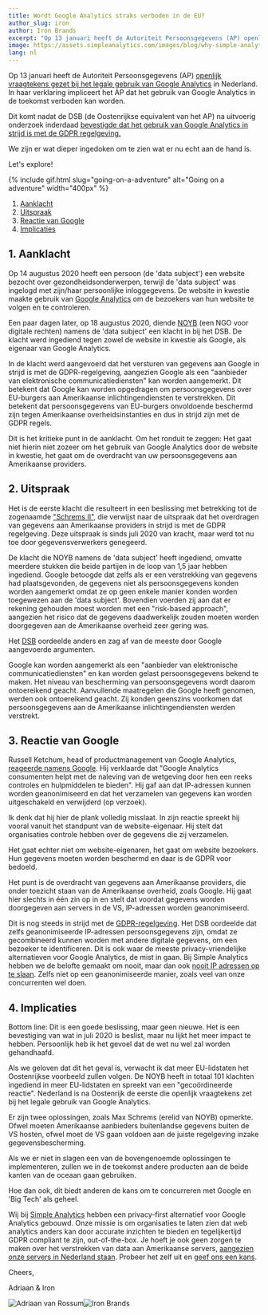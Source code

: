 ```yaml
---
title: Wordt Google Analytics straks verboden in de EU?
author_slug: iron
author: Iron Brands
excerpt: "Op 13 januari heeft de Autoriteit Persoonsgegevens (AP) openlijk vraagtekens gezet bij het legale gebruik van Google Analytics in Nederland. In haar verklaring impliceerde het AP dat het gebruik van Google Analytics in de toekomst verboden kan worden. In dit artikel gaan we hier dieper op in."
image: https://assets.simpleanalytics.com/images/blog/why-simple-analytics-is-a-great-alternative-to-google-analytics/ga-vs-sa.png
lang: nl
---
```


Op 13 januari heeft de Autoriteit Persoonsgegevens (AP) [openlijk vraagtekens gezet bij het legale gebruik van Google Analytics](https://autoriteitpersoonsgegevens.nl/nl/onderwerpen/internet-telefoon-tv-en-post/cookies#hoe-kan-ik-bij-google-analytics-de-privacy-van-mijn-websitebezoekers-beschermen-4898) in Nederland. In haar verklaring impliceert het AP dat het gebruik van Google Analytics in de toekomst verboden kan worden.

Dit komt nadat de DSB (de Oostenrijkse equivalent van het AP) na uitvoerig onderzoek inderdaad [bevestigde dat het gebruik van Google Analytics in strijd is met de GDPR regelgeving. ](https://noyb.eu/en/austrian-dsb-eu-us-data-transfers-google-analytics-illegal)

We zijn er wat dieper ingedoken om te zien wat er nu echt aan de hand is.

Let's explore!

{% include gif.html slug="going-on-a-adventure" alt="Going on a adventure" width="400px" %}

1.  [Aanklacht](#1-aanklacht)
2.  [Uitspraak](#2-uitspraak)
3.  [Reactie van Google](#3-reactie-van-google)
4.  [Implicaties](#4-implicaties)

## 1. Aanklacht

Op 14 augustus 2020 heeft een persoon (de 'data subject') een website bezocht over gezondheidsonderwerpen, terwijl de 'data subject' was ingelogd met zijn/haar persoonlijke inloggegevens. De website in kwestie maakte gebruik van [Google Analytics](https://analytics.google.com/analytics/web/) om de bezoekers van hun website te volgen en te controleren.

Een paar dagen later, op 18 augustus 2020, diende [NOYB](https://noyb.eu/en) (een NGO voor digitale rechten) namens de 'data subject' een klacht in bij het DSB. De klacht werd ingediend tegen zowel de website in kwestie als Google, als eigenaar van Google Analytics.

In de klacht werd aangevoerd dat het versturen van gegevens aan Google in strijd is met de GDPR-regelgeving, aangezien Google als een "aanbieder van elektronische communicatiediensten" kan worden aangemerkt. Dit betekent dat Google kan worden opgedragen om persoonsgegevens over EU-burgers aan Amerikaanse inlichtingendiensten te verstrekken. Dit betekent dat persoonsgegevens van EU-burgers onvoldoende beschermd zijn tegen Amerikaanse overheidsinstanties en dus in strijd zijn met de GDPR regels.

Dit is het kritieke punt in de aanklacht. Om het ronduit te zeggen: Het gaat niet hierin niet zozeer om het gebruik van Google Analytics door de website in kwestie, het gaat om de overdracht van uw persoonsgegevens aan Amerikaanse providers.

## 2. Uitspraak

Het is de eerste klacht die resulteert in een beslissing met betrekking tot de zogenaamde ["Schrems II"](https://iapp.org/news/a/the-schrems-ii-decision-eu-us-data-transfers-in-question/), die verwijst naar de uitspraak dat het overdragen van gegevens aan Amerikaanse providers in strijd is met de GDPR regelgeving. Deze uitspraak is sinds juli 2020 van kracht, maar werd tot nu toe door gegevensverwerkers genegeerd.

De klacht die NOYB namens de 'data subject' heeft ingediend, omvatte meerdere stukken die beide partijen in de loop van 1,5 jaar hebben ingediend. Google betoogde dat zelfs als er een verstrekking van gegevens had plaatsgevonden, de gegevens niet als persoonsgegevens konden worden aangemerkt omdat ze op geen enkele manier konden worden toegewezen aan de 'data subject'. Bovendien voerden zij aan dat er rekening gehouden moest worden met een "risk-based approach", aangezien het risico dat de gegevens daadwerkelijk zouden moeten worden doorgegeven aan de Amerikaanse overheid zeer gering was.

Het [DSB](https://www.data-protection-authority.gv.at/) oordeelde anders en zag af van de meeste door Google aangevoerde argumenten.

Google kan worden aangemerkt als een "aanbieder van elektronische communicatiediensten" en kan worden gelast persoonsgegevens bekend te maken. Het niveau van bescherming van persoonsgegevens wordt daarom ontoereikend geacht. Aanvullende maatregelen die Google heeft genomen, werden ook ontoereikend geacht. Zij konden geenszins voorkomen dat persoonsgegevens aan de Amerikaanse inlichtingendiensten werden verstrekt.

## 3. Reactie van Google

Russell Ketchum, head of productmanagement van Google Analytics, [reageerde namens Google](https://blog.google/around-the-globe/google-europe/google-analytics-facts/). Hij verklaarde dat "Google Analytics consumenten helpt met de naleving van de wetgeving door hen een reeks controles en hulpmiddelen te bieden". Hij gaf aan dat IP-adressen kunnen worden geanonimiseerd en dat het verzamelen van gegevens kan worden uitgeschakeld en verwijderd (op verzoek).

Ik denk dat hij hier de plank volledig misslaat. In zijn reactie spreekt hij vooral vanuit het standpunt van de website-eigenaar. Hij stelt dat organisaties controle hebben over de gegevens die zij verzamelen.

Het gaat echter niet om website-eigenaren, het gaat om website bezoekers. Hun gegevens moeten worden beschermd en daar is de GDPR voor bedoeld.

Het punt is de overdracht van gegevens aan Amerikaanse providers, die onder toezicht staan van de Amerikaanse overheid, zoals Google. Hij gaat hier slechts in één zin op in en stelt dat voordat gegevens worden doorgegeven aan servers in de VS, IP-adressen worden geanonimiseerd.

Dit is nog steeds in strijd met de [GDPR-regelgeving](https://lawspeed.com/gdpr-transfers-of-data-to-the-united-states/). Het DSB oordeelde dat zelfs geanonimiseerde IP-adressen persoonsgegevens zijn, omdat ze gecombineerd kunnen worden met andere digitale gegevens, om een bezoeker te identificeren. Dit is ook waar de meeste privacy-vriendelijke alternatieven voor Google Analytics, de mist in gaan. Bij Simple Analytics hebben we de belofte gemaakt om nooit, maar dan ook [nooit IP adressen op te slaan](https://docs.simpleanalytics.com/what-we-collect). Zelfs niet op een geanonimiseerde manier, zoals veel van onze concurrenten wel doen.

## 4. Implicaties

Bottom line: Dit is een goede beslissing, maar geen nieuwe. Het is een bevestiging van wat in juli 2020 is beslist, maar nu lijkt het meer impact te hebben. Persoonlijk heb ik het gevoel dat de wet nu wel zal worden gehandhaafd.

Als we geloven dat dit het geval is, verwacht ik dat meer EU-lidstaten het Oostenrijkse voorbeeld zullen volgen. De NOYB heeft in totaal 101 klachten ingediend in meer EU-lidstaten en spreekt van een "gecoördineerde reactie". Nederland is na Oostenrijk de eerste die openlijk vraagtekens zet bij het legale gebruik van Google Analytics.

Er zijn twee oplossingen, zoals Max Schrems (erelid van NOYB) opmerkte. Ofwel moeten Amerikaanse aanbieders buitenlandse gegevens buiten de VS hosten, ofwel moet de VS gaan voldoen aan de juiste regelgeving inzake gegevensbescherming.

Als we er niet in slagen een van de bovengenoemde oplossingen te implementeren, zullen we in de toekomst andere producten aan de beide kanten van de oceaan gaan gebruiken.

Hoe dan ook, dit biedt anderen de kans om te concurreren met Google en 'Big Tech' als geheel.

Wij bij [Simple Analytics](https://simpleanalytics.com/) hebben een privacy-first alternatief voor Google Analytics gebouwd. Onze missie is om organisaties te laten zien dat web analytics anders kan door accurate inzichten te bieden en tegelijkertijd GDPR compliant te zijn, out-of-the-box. Je hoeft je ook geen zorgen te maken over het verstrekken van data aan Amerikaanse servers, [aangezien onze servers in Nederland staan](https://docs.simpleanalytics.com/locations). Probeer het zelf uit en [geef ons een kans](https://simpleanalytics.com/welcome).

Cheers,

Adriaan & Iron

<img
  loading="lazy"
  class="avatar"
  src="https://assets.simpleanalytics.com/images/people/adriaan.jpg"
  referrerpolicy="no-referrer"
  alt="Adriaan van Rossum"
/><img
  loading="lazy"
  class="avatar"
  src="https://assets.simpleanalytics.com/images/people/iron.jpg"
  referrerpolicy="no-referrer"
  alt="Iron Brands"
/>
